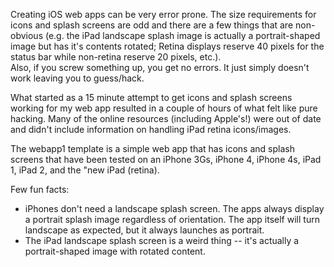 Creating iOS web apps can be very error prone.  The size requirements for icons and splash screens are odd
and there are a few things that are non-obvious (e.g. the iPad landscape splash image is actually a portrait-shaped
image but has it's contents rotated; Retina displays reserve 40 pixels for the status bar while non-retina reserve 20 pixels, etc.).  
Also, if you screw something up, you get no errors.  It just simply doesn't work leaving you to guess/hack.

What started as a 15 minute attempt to get icons and splash screens working for my web app resulted in a couple of hours
of what felt like pure hacking.  Many of the online resources (including Apple's!) were out of date and didn't include
information on handling iPad retina icons/images.

The webapp1 template is a simple web app that has icons and splash screens that have been tested on an iPhone 3Gs, 
iPhone 4, iPhone 4s, iPad 1, iPad 2, and the "new iPad (retina).

Few fun facts:
<ul>
<li>iPhones don't need a landscape splash screen.  The apps always display a portrait splash image regardless of orientation.  
The app itself will turn landscape as expected, but it always launches as portrait.
<li>The iPad landscape splash screen is a weird thing -- it's actually a portrait-shaped image with rotated content.  
</ul>
